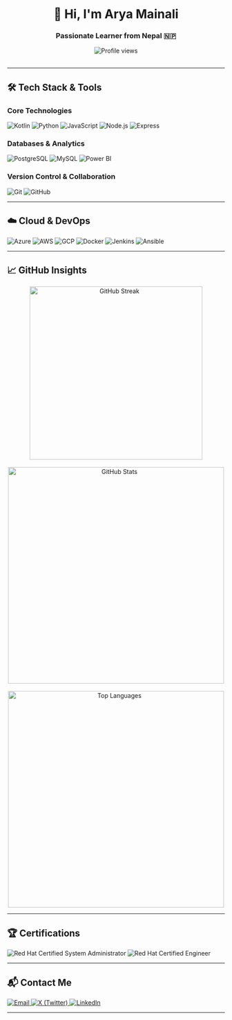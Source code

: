 <!-- 
  ██████╗ ██╗   ██╗██╗     ██╗ ██████╗ ██╗  ██╗███████╗
  ██╔══██╗╚██╗ ██╔╝██║     ██║██╔═══██╗██║ ██╔╝██╔════╝
  ██████╔╝ ╚████╔╝ ██║     ██║██║   ██║█████╔╝ ███████╗
  ██╔═══╝   ╚██╔╝  ██║     ██║██║   ██║██╔═██╗ ╚════██║
  ██║        ██║   ███████╗██║╚██████╔╝██║  ██╗███████║
  ╚═╝        ╚═╝   ╚══════╝╚═╝ ╚═════╝ ╚═╝  ╚═╝╚══════╝
-->  

<div align="center">
  <h1>👋 Hi, I'm Arya Mainali</h1>
  <h3>Passionate Learner from Nepal 🇳🇵</h3>
  
  <img src="https://komarev.com/ghpvc/?username=aryamainali&color=blue&style=flat" alt="Profile views" />
</div>

<br />

---

## 🛠️ Tech Stack & Tools 

### Core Technologies
<div align="left">
  <img src="https://img.shields.io/badge/Kotlin-7F52FF?style=for-the-badge&logo=kotlin&logoColor=white" alt="Kotlin">
  <img src="https://img.shields.io/badge/Python-3776AB?style=for-the-badge&logo=python&logoColor=white" alt="Python">
  <img src="https://img.shields.io/badge/JavaScript-F7DF1E?style=for-the-badge&logo=javascript&logoColor=black" alt="JavaScript">
  <img src="https://img.shields.io/badge/Node.js-339933?style=for-the-badge&logo=nodedotjs&logoColor=white" alt="Node.js">
  <img src="https://img.shields.io/badge/Express-000000?style=for-the-badge&logo=express&logoColor=white" alt="Express">
</div>

### Databases & Analytics 
<div align="left">
  <img src="https://img.shields.io/badge/PostgreSQL-4169E1?style=for-the-badge&logo=postgresql&logoColor=white" alt="PostgreSQL">
  <img src="https://img.shields.io/badge/MySQL-4479A1?style=for-the-badge&logo=mysql&logoColor=white" alt="MySQL">
  <img src="https://img.shields.io/badge/Power_BI-F2C811?style=for-the-badge&logo=powerbi&logoColor=black" alt="Power BI">
</div>

### Version Control & Collaboration 
<div align="left">
  <img src="https://img.shields.io/badge/Git-F05032?style=for-the-badge&logo=git&logoColor=white" alt="Git">
  <img src="https://img.shields.io/badge/GitHub-181717?style=for-the-badge&logo=github&logoColor=white" alt="GitHub">
</div>

---

## ☁️ Cloud & DevOps 

<div align="left">
  <img src="https://img.shields.io/badge/Azure-0089D6?style=for-the-badge&logo=microsoft-azure&logoColor=white" alt="Azure">
  <img src="https://img.shields.io/badge/AWS-232F3E?style=for-the-badge&logo=amazon-aws&logoColor=white" alt="AWS">
  <img src="https://img.shields.io/badge/Google_Cloud-4285F4?style=for-the-badge&logo=google-cloud-platform&logoColor=white" alt="GCP">
  <img src="https://img.shields.io/badge/Docker-2496ED?style=for-the-badge&logo=docker&logoColor=white" alt="Docker">
  <img src="https://img.shields.io/badge/Jenkins-D24939?style=for-the-badge&logo=jenkins&logoColor=white" alt="Jenkins">
  <img src="https://img.shields.io/badge/Ansible-000000?style=for-the-badge&logo=ansible&logoColor=white" alt="Ansible">
</div>

---

## 📈 GitHub Insights 

<div align="center">
  <img src="https://streak-stats.demolab.com?user=aryamainali&theme=blueberry&hide_border=true" alt="GitHub Streak" width="400px"/>
  <br /><br />
  <img src="https://github-readme-stats.vercel.app/api?username=aryamainali&show_icons=true&theme=blueberry&hide_border=true&include_all_commits=true" alt="GitHub Stats" width="500px"/>
  <br /><br />
  <img src="https://github-readme-stats.vercel.app/api/top-langs/?username=aryamainali&layout=compact&theme=blueberry&hide_border=true" alt="Top Languages" width="500px"/>
</div>

---

## 🏆 Certifications 

<div align="left">
  <img src="https://img.shields.io/badge/RHCSA-000000?style=for-the-badge&logo=redhat&logoColor=white" alt="Red Hat Certified System Administrator">
  <img src="https://img.shields.io/badge/RHCE-000000?style=for-the-badge&logo=redhat&logoColor=white" alt="Red Hat Certified Engineer">
</div>

---

## 📬 Contact Me 

<div align="left">
  <a href="mailto:aryanmainali6@gmail.com">
    <img src="https://img.shields.io/badge/Email-D14836?style=for-the-badge&logo=gmail&logoColor=white" alt="Email">
  </a>
  <a href="https://twitter.com/aryamainali">
    <img src="https://img.shields.io/badge/X-000000?style=for-the-badge&logo=x&logoColor=white" alt="X (Twitter)">
  </a>
  <a href="https://linkedin.com/in/aryamainali">
    <img src="https://img.shields.io/badge/LinkedIn-0077B5?style=for-the-badge&logo=linkedin&logoColor=white" alt="LinkedIn">
  </a>
</div>

---
